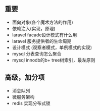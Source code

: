 ## 重要
- 面向对象(各个魔术方法的作用)  
- 依赖注入(实现，原理)  
- laravel facade设计模式有什么用  
- laravel 服务提供者的生命周期  
- 设计模式 (观察者模式，单例模式的实现)  
- mysql 分表查询怎么聚合  
- mysql innodb的b+ tree树索引，最左原则  

## 高级，加分项
- 消息队列  
- 微服务架构  
- redis 实现分布式锁  
